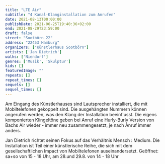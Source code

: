 ```yaml
---
title: "LTE Air"
subtitle: "4 Kanal-Klanginstallation zum Anrufen"
date: 2021-08-13T00:00:00
publishDate: 2021-06-25T19:40:36+02:00
end: 2021-08-29T23:59:00
draft: false
street: "Sootbörn 22"
address: "22453 Hamburg"
organizers: ["Künstlerhaus Sootbörn"]
artists: ['Jan Dietrich']
walks: ['Niendorf']
genres: ['Musik', 'Skulptur']
kids: []
featuredImage: ""
repeats: []
repeat_times: []
sequels: []
sequel_times: []
---
```


Am Eingang des Künstlerhauses sind Lautsprecher installiert, die mit Mobiltelefonen gekoppelt sind. Die ausgehängten Nummern können angerufen werden, was den Klang der Installation beeinflusst. Die eigens komponierten Klingeltöne geben bei Anruf eine Hurly-Burly Version von Bachs Air wieder - immer neu zusammengesetzt, je nach Anruf immer anders.

Jan Dietrich richtet seinen Fokus auf das Verhältnis Mensch : Medium. Die Installation ist Teil einer künstlerische Reihe, die sich mit dem gesellschaftlichen Impact von Mobiltelefonen auseinandersetzt. Geöffnet: sa+so von 15 - 18 Uhr, am 28.und 29.8. von 14 - 18 Uhr